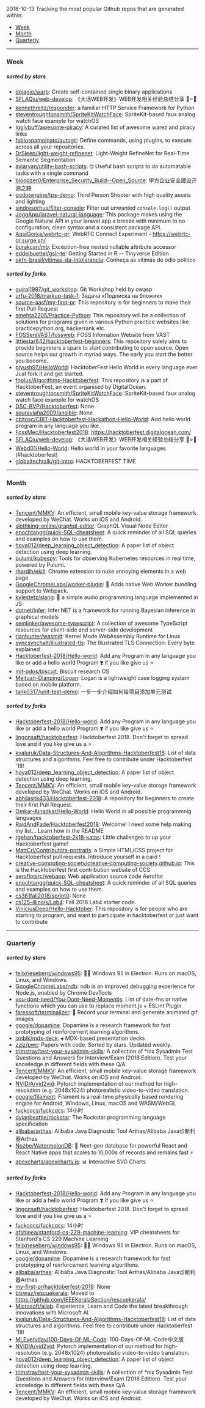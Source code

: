2018-10-13
Tracking the most popular Github repos that are generated within: 
* [Week](https://github.com/polebug/github_trending_spider/blob/master/2018-10-13.md#week)
* [Month](https://github.com/polebug/github_trending_spider/blob/master/2018-10-13.md#month)
* [Quarterly](https://github.com/polebug/github_trending_spider/blob/master/2018-10-13.md#quarterly)
--- 
### Week 
##### sorted by stars 
* [dgiagio/warp](https://github.com/dgiagio/warp): Create self-contained single binary applications
* [SFLAQiu/web-develop](https://github.com/SFLAQiu/web-develop): 《大话WEB开发》WEB开发相关经验总结分享 :love_letter::star::kissing_heart:
* [kennethreitz/responder](https://github.com/kennethreitz/responder): a familiar HTTP Service Framework for Python
* [steventroughtonsmith/SpriteKitWatchFace](https://github.com/steventroughtonsmith/SpriteKitWatchFace): SpriteKit-based faux analog watch face example for watchOS
* [Igglybuff/awesome-piracy](https://github.com/Igglybuff/awesome-piracy): A curated list of awesome warez and piracy links
* [fabiospampinato/autogit](https://github.com/fabiospampinato/autogit): Define commands, using plugins, to execute across all your repositories.
* [DrSleep/light-weight-refinenet](https://github.com/DrSleep/light-weight-refinenet): Light-Weight RefineNet for Real-Time Semantic Segmentation
* [aviaryan/utility-bash-scripts](https://github.com/aviaryan/utility-bash-scripts): 🤓 Useful bash scripts to do automatable tasks with a single command
* [bloodzer0/Enterprise_Security_Build--Open_Source](https://github.com/bloodzer0/Enterprise_Security_Build--Open_Source): 甲方企业安全建设开源之路
* [godotengine/tps-demo](https://github.com/godotengine/tps-demo): Third Person Shooter with high quality assets and lighting
* [sindresorhus/filter-console](https://github.com/sindresorhus/filter-console): Filter out unwanted `console.log()` output
* [JoggApp/laravel-natural-language](https://github.com/JoggApp/laravel-natural-language): This package makes using the Google Natural API in your laravel app a breeze with minimum to no configuration, clean syntax and a consistent package API.
* [AquiGorka/webrtc-qr](https://github.com/AquiGorka/webrtc-qr): WebRTC Connect Experiment - https://webrtc-qr.surge.sh/
* [burakcan/mb](https://github.com/burakcan/mb): Exception-free nested nullable attribute accessor
* [eddelbuettel/gsir-te](https://github.com/eddelbuettel/gsir-te): Getting Started in R -- Tinyverse Edition
* [okfn-brasil/vitimas-da-intolerancia](https://github.com/okfn-brasil/vitimas-da-intolerancia): Conheça as vítimas de ódio político
##### sorted by forks 
* [gujral1997/git_workshop](https://github.com/gujral1997/git_workshop): Git Workshop held by owasp
* [urfu-2018/markup-task-1](https://github.com/urfu-2018/markup-task-1): Задача «Подписка на бложик»
* [source-aasf/my-first-pr](https://github.com/source-aasf/my-first-pr): This repository is for beginners to make their first Pull Request
* [smehta2205/Practice-Python](https://github.com/smehta2205/Practice-Python): This repository will be a collection of solutions for programs given in various Python practice websites like practicepython.org, hackerrank etc.
* [FOSSersVAST/fossweb](https://github.com/FOSSersVAST/fossweb): FOSS Infomation Website from VAST
* [littlestar642/hacktoberfest-beginners](https://github.com/littlestar642/hacktoberfest-beginners): This repository solely aims to provide beginners a spark to start contributing to open source. Open source helps our growth in myriad ways. The early you start the better you become.
* [piyush97/HelloWorld](https://github.com/piyush97/HelloWorld): HacktoberFest Hello World in every language ever. Just fork it and get started.
* [fnplus/Algorithms-Hacktoberfest](https://github.com/fnplus/Algorithms-Hacktoberfest):   This repository is a part of HacktoberFest, an event organised by DigitalOcean.
* [steventroughtonsmith/SpriteKitWatchFace](https://github.com/steventroughtonsmith/SpriteKitWatchFace): SpriteKit-based faux analog watch face example for watchOS
* [DSC-BVP/Hacktoberfest](https://github.com/DSC-BVP/Hacktoberfest): None
* [souravlaha2009/ansible](https://github.com/souravlaha2009/ansible): None
* [cbitosc/CBIT-Hacktoberfest-Hackathon-Hello-World](https://github.com/cbitosc/CBIT-Hacktoberfest-Hackathon-Hello-World): Add hello world program in any language you like.
* [FossMec/Hacktoberfest2018](https://github.com/FossMec/Hacktoberfest2018): https://hacktoberfest.digitalocean.com/
* [SFLAQiu/web-develop](https://github.com/SFLAQiu/web-develop): 《大话WEB开发》WEB开发相关经验总结分享 :love_letter::star::kissing_heart:
* [Webd01/Hello-World](https://github.com/Webd01/Hello-World): Hello world in your favorite languages (#hacktoberfest)
* [globaltechtalk/git-intro](https://github.com/globaltechtalk/git-intro): HACKTOBERFEST TIME
--- 
### Month 
##### sorted by stars 
* [Tencent/MMKV](https://github.com/Tencent/MMKV): An efficient, small mobile key-value storage framework developed by WeChat. Works on iOS and Android.
* [slothking-online/graphql-editor](https://github.com/slothking-online/graphql-editor): GraphQL Visual Node Editor
* [enochtangg/quick-SQL-cheatsheet](https://github.com/enochtangg/quick-SQL-cheatsheet): A quick reminder of all SQL queries and examples on how to use them. 
* [hoya012/deep_learning_object_detection](https://github.com/hoya012/deep_learning_object_detection): A paper list of object detection using deep learning.
* [pulumi/kubespy](https://github.com/pulumi/kubespy): Tools for observing Kubernetes resources in real time, powered by Pulumi.
* [rhardih/ekill](https://github.com/rhardih/ekill): Chrome extension to nuke annoying elements in a web page
* [GoogleChromeLabs/worker-plugin](https://github.com/GoogleChromeLabs/worker-plugin): 🐳 Adds native Web Worker bundling support to Webpack.
* [kylestetz/slang](https://github.com/kylestetz/slang): 🎤 a simple audio programming language implemented in JS
* [dotnet/infer](https://github.com/dotnet/infer): Infer.NET is a framework for running Bayesian inference in graphical models
* [semlinker/awesome-typescript](https://github.com/semlinker/awesome-typescript): A collection of awesome TypeScript resources for client-side and server-side development
* [rianhunter/wasmjit](https://github.com/rianhunter/wasmjit): Kernel Mode WebAssembly Runtime for Linux
* [syncsynchalt/illustrated-tls](https://github.com/syncsynchalt/illustrated-tls): The Illustrated TLS Connection: Every byte explained
* [Hacktoberfest-2018/Hello-world](https://github.com/Hacktoberfest-2018/Hello-world): Add any  Program in any language you like or add a hello world Program ❣️ if you like give us :star:
* [mit-pdos/biscuit](https://github.com/mit-pdos/biscuit): Biscuit research OS
* [Meituan-Dianping/Logan](https://github.com/Meituan-Dianping/Logan): Logan is a lightweight case logging system based on mobile platform.
* [tank0317/unit-test-demo](https://github.com/tank0317/unit-test-demo): 一步一步介绍如何给项目添加单元测试
##### sorted by forks 
* [Hacktoberfest-2018/Hello-world](https://github.com/Hacktoberfest-2018/Hello-world): Add any  Program in any language you like or add a hello world Program ❣️ if you like give us :star:
* [lingonsaft/hacktoberfest](https://github.com/lingonsaft/hacktoberfest): Hacktoberfest 2018. Don't forget to spread love and if you like give us a ⭐️
* [kvaluruk/Data-Structures-And-Algorithms-Hacktoberfest18](https://github.com/kvaluruk/Data-Structures-And-Algorithms-Hacktoberfest18): List of data structures and algorithms. Feel free to contribute under Hacktoberfest '18!
* [hoya012/deep_learning_object_detection](https://github.com/hoya012/deep_learning_object_detection): A paper list of object detection using deep learning.
* [Tencent/MMKV](https://github.com/Tencent/MMKV): An efficient, small mobile key-value storage framework developed by WeChat. Works on iOS and Android.
* [abhilashk433/Hacktoberfest-2018](https://github.com/abhilashk433/Hacktoberfest-2018): A repository for beginners to create their first Pull Request. 
* [Omkar-Ajnadkar/Hello-World](https://github.com/Omkar-Ajnadkar/Hello-World): Hello World in all possible programmnig languages
* [RaidAndFade/Hacktoberfest2018](https://github.com/RaidAndFade/Hacktoberfest2018): Welcome! I need some help making my list... Learn how in the README
* [rgehan/hacktoberfest-2k18-katas](https://github.com/rgehan/hacktoberfest-2k18-katas): Little challenges to up your Hacktoberfest game!
* [MattCrl/Contributors-portraits](https://github.com/MattCrl/Contributors-portraits): a Simple HTML/CSS project for Hacktoberfest pull requests. Introduce yourself in a card !
* [creative-computing-society/creative-computing-society.github.io](https://github.com/creative-computing-society/creative-computing-society.github.io): This is the Hacktoberfest first contribution website of CCS
* [aeroflotsrc/webapp](https://github.com/aeroflotsrc/webapp): Web application source code Aeroflot
* [enochtangg/quick-SQL-cheatsheet](https://github.com/enochtangg/quick-SQL-cheatsheet): A quick reminder of all SQL queries and examples on how to use them. 
* [cs361fall2018/sprint0](https://github.com/cs361fall2018/sprint0): None
* [cs125-illinois/Lab4](https://github.com/cs125-illinois/Lab4): Fall 2018 Lab4 starter code.
* [ViniciusDeep/Hello-Hacktober](https://github.com/ViniciusDeep/Hello-Hacktober):  This repository is for people who are starting to program, and want to participate in hacktoberfest  or just want to contribute
--- 
### Quarterly 
##### sorted by stars 
* [felixrieseberg/windows95](https://github.com/felixrieseberg/windows95): 💩🚀 Windows 95 in Electron. Runs on macOS, Linux, and Windows.
* [GoogleChromeLabs/ndb](https://github.com/GoogleChromeLabs/ndb): ndb is an improved debugging experience for Node.js, enabled by Chrome DevTools
* [you-dont-need/You-Dont-Need-Momentjs](https://github.com/you-dont-need/You-Dont-Need-Momentjs): List of date-fns or native functions which you can use to replace moment.js + ESLint Plugin 
* [faressoft/terminalizer](https://github.com/faressoft/terminalizer): 🦄 Record your terminal and generate animated gif images
* [google/dopamine](https://github.com/google/dopamine): Dopamine is a research framework for fast prototyping of reinforcement learning algorithms. 
* [jxnblk/mdx-deck](https://github.com/jxnblk/mdx-deck): :spades: MDX-based presentation decks
* [zziz/pwc](https://github.com/zziz/pwc): Papers with code. Sorted by stars. Updated weekly. 
* [trimstray/test-your-sysadmin-skills](https://github.com/trimstray/test-your-sysadmin-skills): A collection of *nix Sysadmin Test Questions and Answers for Interview/Exam (2018 Edition). Test your knowledge in different fields with these Q/A.
* [Tencent/MMKV](https://github.com/Tencent/MMKV): An efficient, small mobile key-value storage framework developed by WeChat. Works on iOS and Android.
* [NVIDIA/vid2vid](https://github.com/NVIDIA/vid2vid): Pytorch implementation of our method for high-resolution (e.g. 2048x1024) photorealistic video-to-video translation.
* [google/filament](https://github.com/google/filament): Filament is a real-time physically based rendering engine for Android, Windows, Linux, macOS and WASM/WebGL
* [fuckcqcs/fuckcqcs](https://github.com/fuckcqcs/fuckcqcs): 14小时
* [dylanbeattie/rockstar](https://github.com/dylanbeattie/rockstar): The Rockstar programming language specification
* [alibaba/arthas](https://github.com/alibaba/arthas): Alibaba Java Diagnostic Tool Arthas/Alibaba Java诊断利器Arthas
* [Nozbe/WatermelonDB](https://github.com/Nozbe/WatermelonDB): 🍉 Next-gen database for powerful React and React Native apps that scales to 10,000s of records and remains fast ⚡️
* [apexcharts/apexcharts.js](https://github.com/apexcharts/apexcharts.js): 📊 Interactive SVG Charts
##### sorted by forks 
* [Hacktoberfest-2018/Hello-world](https://github.com/Hacktoberfest-2018/Hello-world): Add any  Program in any language you like or add a hello world Program ❣️ if you like give us :star:
* [lingonsaft/hacktoberfest](https://github.com/lingonsaft/hacktoberfest): Hacktoberfest 2018. Don't forget to spread love and if you like give us a ⭐️
* [fuckcqcs/fuckcqcs](https://github.com/fuckcqcs/fuckcqcs): 14小时
* [afshinea/stanford-cs-229-machine-learning](https://github.com/afshinea/stanford-cs-229-machine-learning): VIP cheatsheets for Stanford's CS 229 Machine Learning
* [felixrieseberg/windows95](https://github.com/felixrieseberg/windows95): 💩🚀 Windows 95 in Electron. Runs on macOS, Linux, and Windows.
* [google/dopamine](https://github.com/google/dopamine): Dopamine is a research framework for fast prototyping of reinforcement learning algorithms. 
* [alibaba/arthas](https://github.com/alibaba/arthas): Alibaba Java Diagnostic Tool Arthas/Alibaba Java诊断利器Arthas
* [my-first-pr/hacktoberfest-2018](https://github.com/my-first-pr/hacktoberfest-2018): None
* [biswaz/rescuekerala](https://github.com/biswaz/rescuekerala): Moved to https://github.com/IEEEKeralaSection/rescuekerala/
* [Microsoft/ailab](https://github.com/Microsoft/ailab): Experience, Learn and Code the latest breakthrough innovations with Microsoft AI
* [kvaluruk/Data-Structures-And-Algorithms-Hacktoberfest18](https://github.com/kvaluruk/Data-Structures-And-Algorithms-Hacktoberfest18): List of data structures and algorithms. Feel free to contribute under Hacktoberfest '18!
* [MLEveryday/100-Days-Of-ML-Code](https://github.com/MLEveryday/100-Days-Of-ML-Code): 100-Days-Of-ML-Code中文版
* [NVIDIA/vid2vid](https://github.com/NVIDIA/vid2vid): Pytorch implementation of our method for high-resolution (e.g. 2048x1024) photorealistic video-to-video translation.
* [hoya012/deep_learning_object_detection](https://github.com/hoya012/deep_learning_object_detection): A paper list of object detection using deep learning.
* [trimstray/test-your-sysadmin-skills](https://github.com/trimstray/test-your-sysadmin-skills): A collection of *nix Sysadmin Test Questions and Answers for Interview/Exam (2018 Edition). Test your knowledge in different fields with these Q/A.
* [Tencent/MMKV](https://github.com/Tencent/MMKV): An efficient, small mobile key-value storage framework developed by WeChat. Works on iOS and Android.
